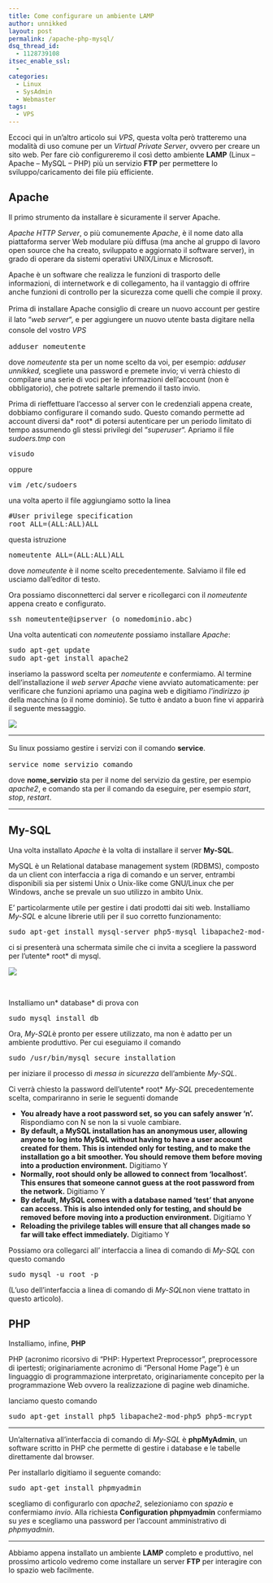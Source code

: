 ```yaml
---
title: Come configurare un ambiente LAMP
author: unnikked
layout: post
permalink: /apache-php-mysql/
dsq_thread_id:
  - 1128739108
itsec_enable_ssl:
  - 
categories:
  - Linux
  - SysAdmin
  - Webmaster
tags:
  - VPS
---
```


Eccoci qui in un&#8217;altro articolo sui *VPS*, questa volta però tratteremo una modalità di uso comune per un *Virtual Private Server*, ovvero per creare un sito web. Per fare ciò configureremo il così detto ambiente **LAMP** (Linux &#8211; Apache &#8211; MySQL &#8211; PHP) più un servizio **FTP** per permettere lo sviluppo/caricamento dei file più efficiente.

## Apache

Il primo strumento da installare è sicuramente il server Apache.

*Apache HTTP Server*, o più comunemente *Apache*, è il nome dato alla piattaforma server Web modulare più diffusa (ma anche al gruppo di lavoro open source che ha creato, sviluppato e aggiornato il software server), in grado di operare da sistemi operativi UNIX/Linux e Microsoft.

Apache è un software che realizza le funzioni di trasporto delle informazioni, di internetwork e di collegamento, ha il vantaggio di offrire anche funzioni di controllo per la sicurezza come quelli che compie il proxy.

<span style="line-height: 1.5;">Prima di installare Apache consiglio di creare un nuovo account per gestire il lato &#8220;</span><em style="line-height: 1.5;">web server</em><span style="line-height: 1.5;">&#8220;, e per aggiungere un nuovo utente basta digitare nella console del vostro </span><em style="line-height: 1.5;">VPS</em>

<pre class="lang:sh decode:true">adduser nomeutente</pre>

dove *nomeutente* sta per un nome scelto da voi, per esempio: *adduser unnikked,* scegliete una password e premete invio; vi verrà chiesto di compilare una serie di voci per le informazioni dell&#8217;account (non è obbligatorio), che potrete saltarle premendo il tasto invio.

Prima di rieffettuare l&#8217;accesso al server con le credenziali appena create, dobbiamo configurare il comando sudo. Questo comando permette ad account diversi da* root* di potersi autenticare per un periodo limitato di tempo assumendo gli stessi privilegi del &#8220;*superuser*&#8220;. Apriamo il file *sudoers.tmp* con

<pre class="lang:sh decode:true">visudo</pre>

oppure

<pre class="lang:sh decode:true">vim /etc/sudoers</pre>

una volta aperto il file aggiungiamo sotto la linea

<pre class="lang:sh decode:true">#User privilege specification 
root ALL=(ALL:ALL)ALL</pre>

questa istruzione

<pre class="lang:sh decode:true">nomeutente ALL=(ALL:ALL)ALL</pre>

dove *nomeutente* è il nome scelto precedentemente. Salviamo il file ed usciamo dall&#8217;editor di testo.

Ora possiamo disconnetterci dal server e ricollegarci con il *nomeutente* appena creato e configurato.

<pre class="lang:sh decode:true">ssh nomeutente@ipserver (o nomedominio.abc)</pre>

Una volta autenticati con *nomeutente* possiamo installare *Apache*:

<pre class="lang:sh decode:true">sudo apt-get update
sudo apt-get install apache2</pre>

inseriamo la password scelta per *nomeutente* e confermiamo. Al termine dell&#8217;installazione il *web server Apache* viene avviato automaticamente: per verificare che funzioni apriamo una pagina web e digitiamo *l&#8217;indirizzo ip* della macchina (o il nome dominio). Se tutto è andato a buon fine vi apparirà il seguente messaggio.

![][1]

---

<span style="line-height: 1.5;">Su linux possiamo gestire i servizi con il comando </span><strong style="line-height: 1.5;">service</strong><span style="line-height: 1.5;">.</span>

<pre class="lang:sh decode:true">service nome_servizio comando</pre>

dove **nome_servizio** sta per il nome del servizio da gestire, per esempio *apache2*, e comando sta per il comando da eseguire, per esempio *start*, *stop*, *restart*.

---

## My-SQL

Una volta installato *Apache* è la volta di installare il server **My-SQL**.

MySQL è un Relational database management system (RDBMS), composto da un client con interfaccia a riga di comando e un server, entrambi disponibili sia per sistemi Unix o Unix-like come GNU/Linux che per Windows, anche se prevale un suo utilizzo in ambito Unix.

E&#8217; particolarmente utile per gestire i dati prodotti dai siti web. Installiamo *My-SQL* e alcune librerie utili per il suo corretto funzionamento:

<pre class="lang:sh decode:true">sudo apt-get install mysql-server php5-mysql libapache2-mod-auth-mysql</pre>

ci si presenterà una schermata simile che ci invita a scegliere la password per l&#8217;utente* root* di mysql.

![][2]

&nbsp;

Installiamo un* database* di prova con

<pre class="lang:sh decode:true">sudo mysql_install_db</pre>

Ora, *My-SQL*è pronto per essere utilizzato, ma non è adatto per un ambiente produttivo. Per cui eseguiamo il comando

<pre class="lang:sh decode:true">sudo /usr/bin/mysql_secure_installation</pre>

per iniziare il processo di *messa in sicurezza* dell&#8217;ambiente *My-SQL*.

Ci verrà chiesto la password dell&#8217;utente* root* *My-SQL* precedentemente scelta, compariranno in serie le seguenti domande

  * **You already have a root password set, so you can safely answer &#8216;n&#8217;.**  Rispondiamo con N se non la si vuole cambiare.
  * **By default, a MySQL installation has an anonymous user, allowing anyone to log into MySQL without having to have a user account created for them. This is intended only for testing, and to make the installation go a bit smoother. You should remove them before moving into a production environment.** Digitiamo Y
  * **Normally, root should only be allowed to connect from &#8216;localhost&#8217;. This ensures that someone cannot guess at the root password from the network.** Digitiamo Y
  * **By default, MySQL comes with a database named &#8216;test&#8217; that anyone can access. This is also intended only for testing, and should be removed before moving into a production environment.** Digitiamo Y
  * **Reloading the privilege tables will ensure that all changes made so far will take effect immediately.** Digitiamo Y

Possiamo ora collegarci all&#8217; interfaccia a linea di comando di *My-SQL* con questo comando

<pre class="lang:sh decode:true">sudo mysql -u root -p</pre>

(L&#8217;uso dell&#8217;interfaccia a linea di comando di *My-SQL*non viene trattato in questo articolo).

## PHP

Installiamo, infine, **PHP**

PHP (acronimo ricorsivo di &#8220;PHP: Hypertext Preprocessor&#8221;, preprocessore di ipertesti; originariamente acronimo di &#8220;Personal Home Page&#8221;) è un linguaggio di programmazione interpretato, originariamente concepito per la programmazione Web ovvero la realizzazione di pagine web dinamiche.

lanciamo questo comando

<pre class="lang:sh decode:true">sudo apt-get install php5 libapache2-mod-php5 php5-mcrypt</pre>

---

Un&#8217;alternativa all&#8217;interfaccia di comando di *My-SQL* è **phpMyAdmin**, un software scritto in PHP che permette di gestire i database e le tabelle direttamente dal browser.

Per installarlo digitiamo il seguente comando:

<pre class="lang:sh decode:true">sudo apt-get install phpmyadmin</pre>

scegliamo di configurarlo con *apache2*, selezioniamo con *spazio* e confermiamo *invio*. Alla richiesta **Configuration** **phpmyadmin** confermiamo su *yes* e scegliamo una password per l&#8217;account amministrativo di *phpmyadmin*.

---

Abbiamo appena installato un ambiente **LAMP** completo e produttivo, nel prossimo articolo vedremo come installare un server **FTP** per interagire con lo spazio web facilmente.


 [1]: /wp-content/uploads/2013/03/it_works_3.png
 [2]: /wp-content/uploads/2013/03/scelta-password-mysql.png